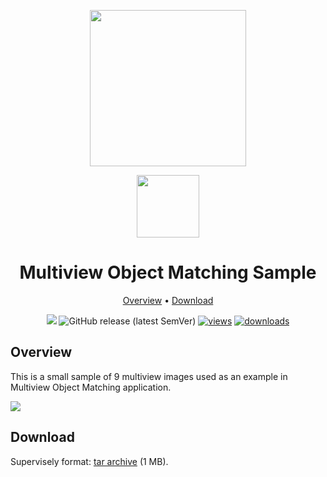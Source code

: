 <div align="center" markdown> 

<img src="https://i.imgur.com/UdBujFN.png" width="250" /> <br>

<img src="https://github.com/user-attachments/assets/3f0322f8-a0a9-4470-aafc-db207faee08d" width="100"/> 

# Multiview Object Matching Sample 

<p align="center">
  <a href="#overview">Overview</a> •
  <a href="#download">Download</a>
</p>

[![](https://img.shields.io/badge/slack-chat-green.svg?logo=slack)](https://supervisely.com/slack) 
![GitHub release (latest SemVer)](https://img.shields.io/github/v/release/supervisely-ecosystem/matcher-sample)
[![views](https://app.supervisely.com/img/badges/views/supervisely-ecosystem/matcher-sample.png)](https://supervisely.com)
[![downloads](https://app.supervisely.com/img/badges/downloads/supervisely-ecosystem/matcher-sample.png)](https://supervisely.com)

</div>

## Overview 

This is a small sample of 9 multiview images used as an example in Multiview Object Matching application.

<img src="https://github.com/user-attachments/assets/493b6f52-3c5f-4c81-81f3-03c391bbd72e" />

## Download

Supervisely format: [tar archive](https://github.com/supervisely-ecosystem/multiview-object-matching/releases/download/v0.9.4/multiview-object-matching-sample.tar) (1 MB).